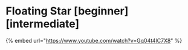 # Floating Star \[beginner] \[intermediate]

{% embed url="https://www.youtube.com/watch?v=Gq04t4lC7X8" %}
